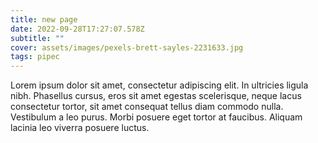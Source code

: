 ```yaml
---
title: new page
date: 2022-09-28T17:27:07.578Z
subtitle: ""
cover: assets/images/pexels-brett-sayles-2231633.jpg
tags: pipec
---
```

Lorem ipsum dolor sit amet, consectetur adipiscing elit. In ultricies ligula nibh. Phasellus cursus, eros sit amet egestas scelerisque, neque lacus consectetur tortor, sit amet consequat tellus diam commodo nulla. Vestibulum a leo purus. Morbi posuere eget tortor at faucibus. Aliquam lacinia leo viverra posuere luctus. 